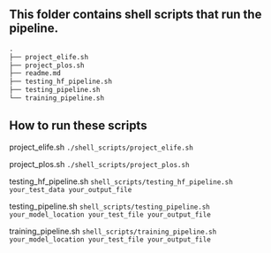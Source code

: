 ## This folder contains shell scripts that run the pipeline.

```python
.
├── project_elife.sh
├── project_plos.sh
├── readme.md
├── testing_hf_pipeline.sh
├── testing_pipeline.sh
└── training_pipeline.sh
```

## How to run these scripts

project_elife.sh
`./shell_scripts/project_elife.sh`

project_plos.sh
`./shell_scripts/project_plos.sh`

testing_hf_pipeline.sh
`shell_scripts/testing_hf_pipeline.sh your_test_data your_output_file`

testing_pipeline.sh
`shell_scripts/testing_pipeline.sh your_model_location your_test_file your_output_file`

training_pipeline.sh
`shell_scripts/training_pipeline.sh your_model_location your_test_file your_output_file`